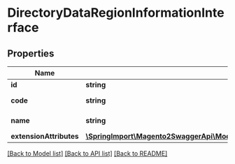 # DirectoryDataRegionInformationInterface

## Properties
Name | Type | Description | Notes
------------ | ------------- | ------------- | -------------
**id** | **string** | Region id | 
**code** | **string** | Region code | 
**name** | **string** | Region name | 
**extensionAttributes** | [**\SpringImport\Magento2SwaggerApi\Model\DirectoryDataRegionInformationExtensionInterface**](DirectoryDataRegionInformationExtensionInterface.md) |  | [optional] 

[[Back to Model list]](../README.md#documentation-for-models) [[Back to API list]](../README.md#documentation-for-api-endpoints) [[Back to README]](../README.md)


